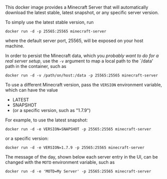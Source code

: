 This docker image provides a Minecraft Server that will automatically download the latest stable, latest snapshot, or any specific server version.

To simply use the latest stable version, run

    docker run -d -p 25565:25565 minecraft-server
    
where the default server port, 25565, will be exposed on your host machine.

In order to persist the Minecraft data, which you *probably want to do for a real server setup*, use the `-v` argument to map a local path to the `/data' path in the container, such as

    docker run -d -v /path/on/host:/data -p 25565:25565 minecraft-server

To use a different Minecraft version, pass the `VERSION` environment variable, which can have the value
* LATEST
* SNAPSHOT
* (or a specific version, such as "1.7.9")

For example, to use the latest snapshot:

    docker run -d -e VERSION=SNAPSHOT -p 25565:25565 minecraft-server
    
or a specific version:

    docker run -d -e VERSION=1.7.9 -p 25565:25565 minecraft-server
    
The message of the day, shown below each server entry in the UI, can be changed with the `MOTD` environment variable, such as

    docker run -d -e 'MOTD=My Server' -p 25565:25565 minecraft-server
    
